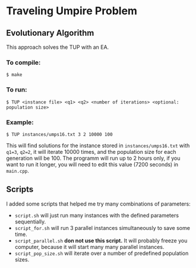 # Traveling Umpire Problem
## Evolutionary Algorithm

This approach solves the TUP with an EA.


### To compile:
	
	$ make

### To run:
	
	$ TUP <instance file> <q1> <q2> <number of iterations> <optional: population size>

### Example:

	$ TUP instances/umps16.txt 3 2 10000 100

This will find solutions for the instance stored in ``instances/umps16.txt`` with ``q1=3``,  ``q2=2``, it will iterate 10000 times, and the population size for each generation will be 100. The programm will run up to 2 hours only, if you want to run it longer, you will need to edit this value (7200 seconds) in ``main.cpp``.

## Scripts

I added some scripts that helped me try many combinations of parameters:

* `script.sh` will just run many instances with the defined parameters sequentially.
* `script_for.sh` will run 3 parallel instances simultaneously to save some time.
* `script_parallel.sh` **don not use this script.** It will probably freeze you computer, because it will start many many parallel instances.
* `script_pop_size.sh` will iterate over a number of predefined population sizes.
